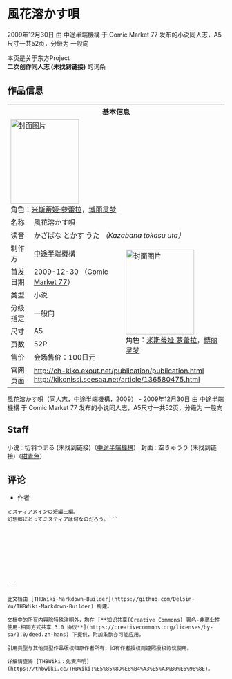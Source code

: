 # 風花溶かす唄

<!-- source html: G:\repos\THBWiki-Markdown-Builder\THBWikiMarkdown\Temp\main\1\14\ns0%3A%E9%A2%A8%E8%8A%B1%E6%BA%B6%E3%81%8B%E3%81%99%E5%94%84.html -->

2009年12月30日 由 中途半端機構 于 Comic Market 77 发布的小说同人志，A5尺寸一共52页，分级为 一般向

本页是关于东方Project  
 **二次创作同人志 (未找到链接)** 的词条

## 作品信息

<table><tbody><tr><th colspan="3">基本信息</th></tr><tr><td class="cover-artwork-mobile" colspan="2"><a href="./文件-風花溶かす唄封面.jpg.md" class="image" title="封面图片"><img alt="封面图片" src="https://upload.thwiki.cc/thumb/0/0d/%E9%A2%A8%E8%8A%B1%E6%BA%B6%E3%81%8B%E3%81%99%E5%94%84%E5%B0%81%E9%9D%A2.jpg/158px-%E9%A2%A8%E8%8A%B1%E6%BA%B6%E3%81%8B%E3%81%99%E5%94%84%E5%B0%81%E9%9D%A2.jpg" decoding="async" loading="lazy" width="158" height="196" srcset="https://upload.thwiki.cc/thumb/0/0d/%E9%A2%A8%E8%8A%B1%E6%BA%B6%E3%81%8B%E3%81%99%E5%94%84%E5%B0%81%E9%9D%A2.jpg/237px-%E9%A2%A8%E8%8A%B1%E6%BA%B6%E3%81%8B%E3%81%99%E5%94%84%E5%B0%81%E9%9D%A2.jpg 1.5x, https://upload.thwiki.cc/thumb/0/0d/%E9%A2%A8%E8%8A%B1%E6%BA%B6%E3%81%8B%E3%81%99%E5%94%84%E5%B0%81%E9%9D%A2.jpg/316px-%E9%A2%A8%E8%8A%B1%E6%BA%B6%E3%81%8B%E3%81%99%E5%94%84%E5%B0%81%E9%9D%A2.jpg 2x" data-file-width="400" data-file-height="496"></a><div class="cover-char">角色：<a href="./米斯蒂娅·萝蕾拉.md" title="米斯蒂娅·萝蕾拉">米斯蒂娅·萝蕾拉</a>，<a href="./博丽灵梦.md" title="博丽灵梦">博丽灵梦</a></div></td>
</tr><tr><td class="label">名称</td><td colspan="2"> 風花溶かす唄 </td></tr><tr><td class="label">读音</td><td colspan="2"> かざばな とかす うた <i>（Kazabana tokasu uta）</i> </td></tr><tr><td class="label">制作方</td><td><a href="./中途半端機構.md" title="中途半端機構">中途半端機構</a></td><td class="cover-artwork" rowspan="7" style="min-width:196px;"><a href="./文件-風花溶かす唄封面.jpg.md" class="image" title="封面图片"><img alt="封面图片" src="https://upload.thwiki.cc/thumb/0/0d/%E9%A2%A8%E8%8A%B1%E6%BA%B6%E3%81%8B%E3%81%99%E5%94%84%E5%B0%81%E9%9D%A2.jpg/158px-%E9%A2%A8%E8%8A%B1%E6%BA%B6%E3%81%8B%E3%81%99%E5%94%84%E5%B0%81%E9%9D%A2.jpg" decoding="async" loading="lazy" width="158" height="196" srcset="https://upload.thwiki.cc/thumb/0/0d/%E9%A2%A8%E8%8A%B1%E6%BA%B6%E3%81%8B%E3%81%99%E5%94%84%E5%B0%81%E9%9D%A2.jpg/237px-%E9%A2%A8%E8%8A%B1%E6%BA%B6%E3%81%8B%E3%81%99%E5%94%84%E5%B0%81%E9%9D%A2.jpg 1.5x, https://upload.thwiki.cc/thumb/0/0d/%E9%A2%A8%E8%8A%B1%E6%BA%B6%E3%81%8B%E3%81%99%E5%94%84%E5%B0%81%E9%9D%A2.jpg/316px-%E9%A2%A8%E8%8A%B1%E6%BA%B6%E3%81%8B%E3%81%99%E5%94%84%E5%B0%81%E9%9D%A2.jpg 2x" data-file-width="400" data-file-height="496"></a><div class="cover-char">角色：<a href="./米斯蒂娅·萝蕾拉.md" title="米斯蒂娅·萝蕾拉">米斯蒂娅·萝蕾拉</a>，<a href="./博丽灵梦.md" title="博丽灵梦">博丽灵梦</a></div></td>
</tr><tr><td class="label">首发日期</td><td>2009-12-30&#160;（<a href="/展会作品列表?e=Comic+Market%2377">Comic Market 77</a>）</td></tr><tr><td class="label">类型</td><td>小说</td></tr><tr><td class="label">分级指定</td><td>一般向</td></tr><tr><td class="label">尺寸</td><td>A5</td></tr><tr><td class="label">页数</td><td>52P</td></tr><tr><td class="label">售价</td><td>会场售价：100日元</td></tr>
<tr><td class="label">官网页面</td><td colspan="2"><a rel="nofollow" class="external free" href="http://ch-kiko.exout.net/publication/publication.html">http://ch-kiko.exout.net/publication/publication.html</a><br><a rel="nofollow" class="external free" href="http://kikonissi.seesaa.net/article/136580475.html">http://kikonissi.seesaa.net/article/136580475.html</a></td></tr></tbody></table>

風花溶かす唄（同人志，中途半端機構，2009） - 2009年12月30日 由 中途半端機構 于 Comic Market 77 发布的小说同人志，A5尺寸一共52页，分级为 一般向

## Staff
小说
: 切羽つまる (未找到链接)（[中途半端機構](./中途半端機構.md)）
封面
: 空きゅうり (未找到链接)（[紺青色](./紺青色.md)）


## 评论
- 作者

```
ミスティアメインの短編三編。
幻想郷にとってミスティアは何なのだろう。```

  
  

  





---

此文档由 [THBWiki-Markdown-Builder](https://github.com/Delsin-Yu/THBWiki-Markdown-Builder) 构建。

文档中的所有内容除特殊注明外，均在 [**知识共享(Creative Commons) 署名-非商业性使用-相同方式共享 3.0 协议**](https://creativecommons.org/licenses/by-sa/3.0/deed.zh-hans) 下提供，附加条款亦可能应用。

引用类型与其他类型作品版权归原作者所有，如有作者授权则遵照授权协议使用。

详细请查阅 [THBWiki：免责声明](https://thbwiki.cc/THBWiki:%E5%85%8D%E8%B4%A3%E5%A3%B0%E6%98%8E)。

